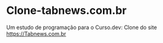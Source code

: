 # Clone-tabnews.com.br
Um estudo de programação para o Curso.dev: Clone do site https://Tabnews.com.br